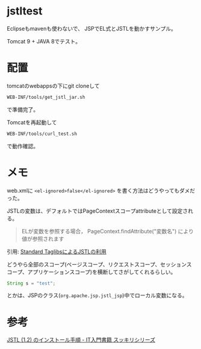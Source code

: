 # jstltest

Eclipseもmavenも使わないで、
JSPでEL式とJSTLを動かすサンプル。

Tomcat 9 + JAVA 8でテスト。


# 配置

tomcatのwebappsの下にgit cloneして

```sh
WEB-INF/tools/get_jstl_jar.sh
```
で準備完了。

Tomcatを再起動して
```sh
WEB-INF/tools/curl_test.sh
```
で動作確認。


# メモ

web.xmlに
`<el-ignored>false</el-ignored>`
を書く方法はどうやってもダメだった。

JSTLの変数は、デフォルトではPageContextスコープattributeとして設定される。

> ELが変数を参照する場合， PageContext.findAttribute("変数名") により値が参照されます

引用: [Standard TaglibsによるJSTLの利用](http://www.visards.co.jp/java/jstl/jstl05.html)

どうやら全部のスコープ(ページスコープ、リクエストスコープ、セッションスコープ、アプリケーションスコープ)を横断してさがしてくれるらしい。

```java
String s = "test";
```
とかは、JSPのクラス(`org.apache.jsp.jstl_jsp`)中でローカル変数になる。

# 参考

[JSTL (1.2) のインストール手順 - IT入門書籍 スッキリシリーズ](https://sukkiri.jp/technologies/libraries/jstl/jstl_install.html)
